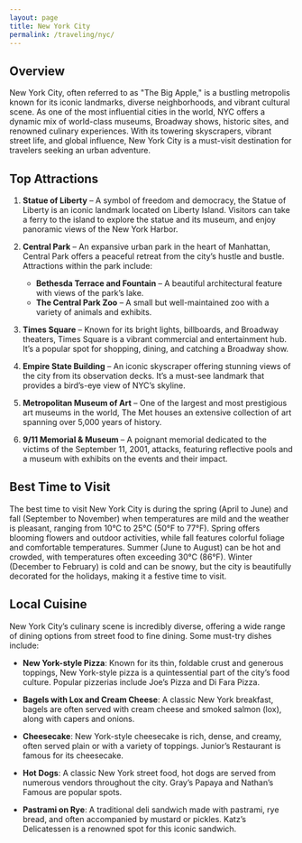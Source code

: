 ```yaml
---
layout: page
title: New York City
permalink: /traveling/nyc/
---
```

<style>
.page-header {
    background-image: url('https://github.com/user-attachments/assets/4e906d47-282b-4725-bac5-13bb81c8a9b5');
    background-size: cover; /* Ensures the image covers the entire header */
    background-position: center; /* Centers the image */
    height: 300px; /* Adjust the height as necessary */
    display: flex;
    align-items: center;
    justify-content: center;
    color: white; /* Adjust text color */
    text-shadow: 2px 2px 4px rgba(0, 0, 0, 0.7); /* Optional shadow for text readability */
}
</style>
## Overview
New York City, often referred to as "The Big Apple," is a bustling metropolis known for its iconic landmarks, diverse neighborhoods, and vibrant cultural scene. As one of the most influential cities in the world, NYC offers a dynamic mix of world-class museums, Broadway shows, historic sites, and renowned culinary experiences. With its towering skyscrapers, vibrant street life, and global influence, New York City is a must-visit destination for travelers seeking an urban adventure.

## Top Attractions
1. **Statue of Liberty** – A symbol of freedom and democracy, the Statue of Liberty is an iconic landmark located on Liberty Island. Visitors can take a ferry to the island to explore the statue and its museum, and enjoy panoramic views of the New York Harbor.

2. **Central Park** – An expansive urban park in the heart of Manhattan, Central Park offers a peaceful retreat from the city’s hustle and bustle. Attractions within the park include:
   - **Bethesda Terrace and Fountain** – A beautiful architectural feature with views of the park’s lake.
   - **The Central Park Zoo** – A small but well-maintained zoo with a variety of animals and exhibits.

3. **Times Square** – Known for its bright lights, billboards, and Broadway theaters, Times Square is a vibrant commercial and entertainment hub. It’s a popular spot for shopping, dining, and catching a Broadway show.

4. **Empire State Building** – An iconic skyscraper offering stunning views of the city from its observation decks. It’s a must-see landmark that provides a bird’s-eye view of NYC’s skyline.

5. **Metropolitan Museum of Art** – One of the largest and most prestigious art museums in the world, The Met houses an extensive collection of art spanning over 5,000 years of history.

6. **9/11 Memorial & Museum** – A poignant memorial dedicated to the victims of the September 11, 2001, attacks, featuring reflective pools and a museum with exhibits on the events and their impact.

## Best Time to Visit
The best time to visit New York City is during the spring (April to June) and fall (September to November) when temperatures are mild and the weather is pleasant, ranging from 10°C to 25°C (50°F to 77°F). Spring offers blooming flowers and outdoor activities, while fall features colorful foliage and comfortable temperatures. Summer (June to August) can be hot and crowded, with temperatures often exceeding 30°C (86°F). Winter (December to February) is cold and can be snowy, but the city is beautifully decorated for the holidays, making it a festive time to visit.

## Local Cuisine
New York City’s culinary scene is incredibly diverse, offering a wide range of dining options from street food to fine dining. Some must-try dishes include:

- **New York-style Pizza**: Known for its thin, foldable crust and generous toppings, New York-style pizza is a quintessential part of the city’s food culture. Popular pizzerias include Joe’s Pizza and Di Fara Pizza.

- **Bagels with Lox and Cream Cheese**: A classic New York breakfast, bagels are often served with cream cheese and smoked salmon (lox), along with capers and onions.

- **Cheesecake**: New York-style cheesecake is rich, dense, and creamy, often served plain or with a variety of toppings. Junior’s Restaurant is famous for its cheesecake.

- **Hot Dogs**: A classic New York street food, hot dogs are served from numerous vendors throughout the city. Gray’s Papaya and Nathan’s Famous are popular spots.

- **Pastrami on Rye**: A traditional deli sandwich made with pastrami, rye bread, and often accompanied by mustard or pickles. Katz’s Delicatessen is a renowned spot for this iconic sandwich.

